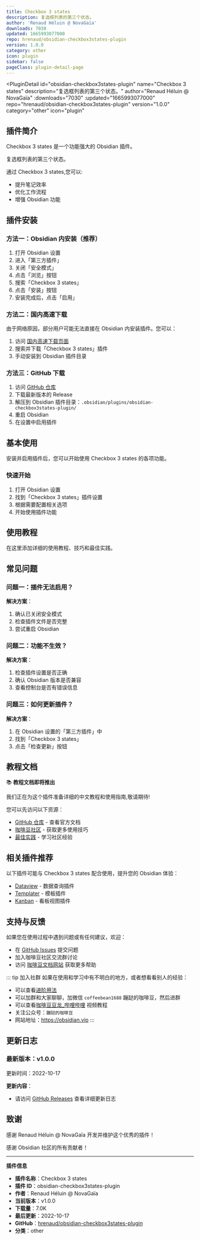 ```yaml
---
title: Checkbox 3 states
description: 复选框列表的第三个状态。
author: 'Renaud Héluin @ NovaGaïa'
downloads: 7030
updated: 1665993077000
repo: hrenaud/obsidian-checkbox3states-plugin
version: 1.0.0
category: other
icon: plugin
sidebar: false
pageClass: plugin-detail-page
---
```


<PluginDetail
  id="obsidian-checkbox3states-plugin"
  name="Checkbox 3 states"
  description="复选框列表的第三个状态。"
  author="Renaud Héluin @ NovaGaïa"
  :downloads="7030"
  :updated="1665993077000"
  repo="hrenaud/obsidian-checkbox3states-plugin"
  version="1.0.0"
  category="other"
  icon="plugin"
>

<!-- AUTO_GENERATED_START -->
## 插件简介

Checkbox 3 states 是一个功能强大的 Obsidian 插件。

复选框列表的第三个状态。

通过 Checkbox 3 states,您可以:

- 提升笔记效率
- 优化工作流程
- 增强 Obsidian 功能

<!-- AUTO_GENERATED_END -->

<!-- AUTO_GENERATED_START -->
## 插件安装

### 方法一：Obsidian 内安装（推荐）

1. 打开 Obsidian 设置
2. 进入「第三方插件」
3. 关闭「安全模式」
4. 点击「浏览」按钮
5. 搜索「Checkbox 3 states」
6. 点击「安装」按钮
7. 安装完成后，点击「启用」

### 方法二：国内高速下载

由于网络原因，部分用户可能无法直接在 Obsidian 内安装插件。您可以：

1. 访问 [国内高速下载页面](/zh/documentation/obsidian-plugins-download.html)
2. 搜索并下载「Checkbox 3 states」插件
3. 手动安装到 Obsidian 插件目录

### 方法三：GitHub 下载

1. 访问 [GitHub 仓库](https://github.com/hrenaud/obsidian-checkbox3states-plugin)
2. 下载最新版本的 Release
3. 解压到 Obsidian 插件目录：`.obsidian/plugins/obsidian-checkbox3states-plugin/`
4. 重启 Obsidian
5. 在设置中启用插件

## 基本使用

安装并启用插件后，您可以开始使用 Checkbox 3 states 的各项功能。

### 快速开始

1. 打开 Obsidian 设置
2. 找到「Checkbox 3 states」插件设置
3. 根据需要配置相关选项
4. 开始使用插件功能

<!-- AUTO_GENERATED_END -->

<!-- CUSTOM_CONTENT_START:tutorial -->
## 使用教程

在这里添加详细的使用教程、技巧和最佳实践。

<!-- CUSTOM_CONTENT_END:tutorial -->

<!-- SHARED_CONTENT_START -->
## 常见问题

### 问题一：插件无法启用？

**解决方案**：
1. 确认已关闭安全模式
2. 检查插件文件是否完整
3. 尝试重启 Obsidian

### 问题二：功能不生效？

**解决方案**：
1. 检查插件设置是否正确
2. 确认 Obsidian 版本是否兼容
3. 查看控制台是否有错误信息

### 问题三：如何更新插件？

**解决方案**：
1. 在 Obsidian 设置的「第三方插件」中
2. 找到「Checkbox 3 states」
3. 点击「检查更新」按钮

## 教程文档

📚 **教程文档即将推出**

我们正在为这个插件准备详细的中文教程和使用指南,敬请期待!

您可以先访问以下资源：
- [GitHub 仓库](https://github.com/hrenaud/obsidian-checkbox3states-plugin) - 查看官方文档
- [咖啡豆社区](/zh/bases/) - 获取更多使用技巧
- [最佳实践](/zh/best-practices/) - 学习社区经验

## 相关插件推荐

以下插件可能与 Checkbox 3 states 配合使用，提升您的 Obsidian 体验：

- [Dataview](/zh/plugins/dataview.html) - 数据查询插件
- [Templater](/zh/plugins/templater-obsidian.html) - 模板插件
- [Kanban](/zh/plugins/obsidian-kanban.html) - 看板视图插件

## 支持与反馈

如果您在使用过程中遇到问题或有任何建议，欢迎：

- 在 [GitHub Issues](https://github.com/hrenaud/obsidian-checkbox3states-plugin/issues) 提交问题
- 加入咖啡豆社区交流群讨论
- 访问 [咖啡豆文档网站](https://obsidian.vip) 获取更多帮助

::: tip 加入社群
如果在使用和学习中有不明白的地方，或者想看看别人的经验：
- 可以查看[进阶用法](/zh/advanced)
- 可以加群和大家聊聊，加微信 `coffeebean1688` 蹦跶的咖啡豆，然后进群
- 可以查看[咖啡豆豆龙_哔哩哔哩](https://space.bilibili.com/618777356) 视频教程
- 关注公众号：`蹦跶的咖啡豆`
- 网站地址：https://obsidian.vip
:::
<!-- SHARED_CONTENT_END -->

<!-- AUTO_GENERATED_START -->
## 更新日志

### 最新版本：v1.0.0

更新时间：2022-10-17

**更新内容**：
- 请访问 [GitHub Releases](https://github.com/hrenaud/obsidian-checkbox3states-plugin/releases) 查看详细更新日志

## 致谢

感谢 Renaud Héluin @ NovaGaïa 开发并维护这个优秀的插件！

感谢 Obsidian 社区的所有贡献者！

---

**插件信息**
- **插件名称**：Checkbox 3 states
- **插件 ID**：obsidian-checkbox3states-plugin
- **作者**：Renaud Héluin @ NovaGaïa
- **当前版本**：v1.0.0
- **下载量**：7.0K
- **最后更新**：2022-10-17
- **GitHub**：[hrenaud/obsidian-checkbox3states-plugin](https://github.com/hrenaud/obsidian-checkbox3states-plugin)
- **分类**：other
<!-- AUTO_GENERATED_END -->

</PluginDetail>

